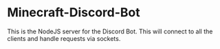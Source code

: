 # Minecraft-Discord-Bot
This is the NodeJS server for the Discord Bot. This will connect to all the clients and handle requests via sockets.
